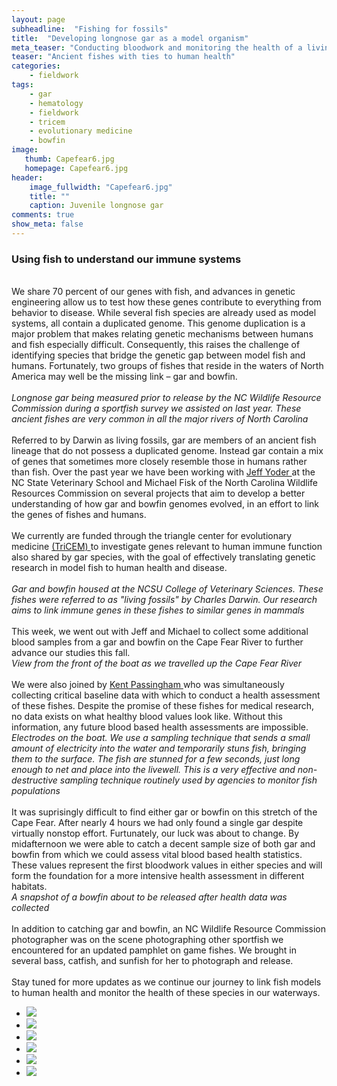 ```yaml
---
layout: page
subheadline:  "Fishing for fossils"
title:  "Developing longnose gar as a model organism"
meta_teaser: "Conducting bloodwork and monitoring the health of a living fossil"
teaser: "Ancient fishes with ties to human health"
categories:
    - fieldwork
tags:
    - gar
    - hematology
    - fieldwork
    - tricem
    - evolutionary medicine
    - bowfin
image:
   thumb: Capefear6.jpg
   homepage: Capefear6.jpg
header: 
    image_fullwidth: "Capefear6.jpg"
    title: ""
    caption: Juvenile longnose gar
comments: true
show_meta: false
---
```


<h3>Using fish to understand our immune systems</h3>
<br> 
We share 70 percent of our genes with fish, and advances in genetic engineering allow us to test how these genes contribute to everything from behavior to disease. While several fish species are already used as model systems, all contain a duplicated genome. This genome duplication is a major problem that makes relating genetic mechanisms between humans and fish especially difficult. Consequently, this raises the challenge of identifying species that bridge the genetic gap between model fish and humans. Fortunately, two groups of fishes that reside in the waters of North America may well be the missing link – gar and bowfin.
<br>
<br>
<img class="b30" src="http://carolinafishes.github.io/images/Lumber1.jpg" alt=""><em>Longnose gar being measured prior to release by the NC Wildlife Resource Commission during a sportfish survey we assisted on last year. These ancient fishes are very common in all the major rivers of North Carolina</em>
<br>
<br>
Referred to by Darwin as living fossils, gar are members of an ancient fish lineage that do not possess a duplicated genome. Instead gar contain a mix of genes that sometimes more closely resemble those in humans rather than fish. Over the past year we have been working with <a href='http://www4.ncsu.edu/~jayoder/'> Jeff Yoder </a> at the NC State Veterinary School and Michael Fisk of the North Carolina Wildlife Resources Commission on several projects that aim to develop a better understanding of how gar and bowfin genomes evolved, in an effort to link the genes of fishes and humans.
<br>
<br>
We currently are funded through the triangle center for evolutionary medicine <a href='http://tricem.dreamhosters.com/'> (TriCEM) </a> to investigate genes relevant to human immune function also shared by gar species, with the goal of effectively translating genetic research in model fish to human health and disease.
<br> 
<br>  
<img class="b30" src="http://carolinafishes.github.io/images/Capefear9.jpg" alt=""><em>Gar and bowfin housed at the NCSU College of Veterinary Sciences. These fishes were referred to as "living fossils" by Charles Darwin. Our research aims to link immune genes in these fishes to similar genes in mammals</em>
<br>
<br>
This week, we went out with Jeff and Michael to collect some additional blood samples from a gar and bowfin on the Cape Fear River to further advance our studies this fall.
<br> 
<img class="b30" src="http://carolinafishes.github.io/images/Capefear4.jpg" alt=""><em>View from the front of the boat as we travelled up the Cape Fear River</em>
<br>
<br>
We were also joined by <a href='https://cvm.ncsu.edu/directory/passingham-ronald/Kent Passingham'> Kent Passingham </a> who was simultaneously collecting critical baseline data with which to conduct a health assessment of these fishes. Despite the promise of these fishes for medical research, no data exists on what healthy blood values look like. Without this information, any future blood based health assessments are impossible.
<br> 
<img class="b30" src="http://carolinafishes.github.io/images/Capefear5.jpg" alt=""><em>Electrodes on the boat. We use a sampling technique that sends a small amount of electricity into the water and temporarily stuns fish, bringing them to the surface. The fish are stunned for a few seconds, just long enough to net and place into the livewell. This is a very effective and non-destructive sampling technique routinely used by agencies to monitor fish populations</em>
<br>
<br>
It was suprisingly difficult to find either gar or bowfin on this stretch of the Cape Fear. After nearly 4 hours we had only found a single gar despite virtually nonstop effort. Furtunately, our luck was about to change. By midafternoon we were able to catch a decent sample size of both gar and bowfin from which we could assess vital blood based health statistics. These values represent the first bloodwork values in either species and will form the foundation for a more intensive health assessment in different habitats. 
<br>  
<img class="b30" src="http://carolinafishes.github.io/images/Capefear7.jpg" alt=""><em>A snapshot of a bowfin about to be released after health data was collected</em>
<br>
<br>
In addition to catching gar and bowfin, an NC Wildlife Resource Commission photographer was on the scene photographing other sportfish we encountered for an updated pamphlet on game fishes. We brought in several bass, catfish, and sunfish for her to photograph and release. 
<br>
<br>
Stay tuned for more updates as we continue our journey to link fish models to human health and monitor the health of these species in our waterways. 
<ul class="clearing-thumbs small-block-grid-3" data-clearing>
  <li><a href="{{ site.url }}/images/Capefear1.jpg"><img  data-caption="Potential habitat along the Cape Fear" class="th" src="{{ site.url }}/images/Capefear1_thumb.jpg"></a></li>
  <li><a href="{{ site.url }}/images/Capefear3.jpg"><img  data-caption="View from the boat" class="th" src="{{ site.url }}/images/Capefear3_thumb.jpg"></a></li>
  <li><a href="{{ site.url }}/images/Capefear2.jpg"><img  data-caption="Jeff and Kent preparing to go search for fish at the start of the day" class="th" src="{{ site.url }}/images/Capefear2_thumb.jpg"></a></li>
  <li><a href="{{ site.url }}/images/Capefear8.jpg"><img  data-caption="Gar and bowfin housed at NCSU" class="th" src="{{ site.url }}/images/Capefear8_thumb.jpg"></a></li>
  <li><a href="{{ site.url }}/images/Capefear13.jpg"><img  data-caption="Photographing fish we brought back for an updated gamefish pamphlet" class="th" src="{{ site.url }}/images/Capefear13_thumb.jpg"></a></li>
  <li><a href="{{ site.url }}/images/Capefear14.jpg"><img  data-caption="Michael and Jeff heading up the Cape Fear in search of elusive ancient fishes" class="th" src="{{ site.url }}/images/Capefear14_thumb.jpg"></a></li>
</ul>










